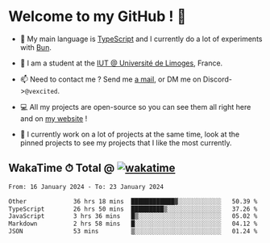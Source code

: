 # Welcome to my GitHub ! 🌃

- 🔭 My main language is [TypeScript](https://www.typescriptlang.org/) and I currently do a lot of experiments with [Bun](https://bun.sh).

- 🌱 I am a student at the [IUT @ Université de Limoges](https://iut.unilim.fr), France.

- 📫 Need to contact me ? Send me <a href="mailto:mikkel@milescode.dev">a mail</a>, or DM me on Discord->`@vexcited`.

- 💻 All my projects are open-source so you can see them all right here and on <a href="https://vexcited.vercel.app">my website</a> !

- 👀 I currently work on a lot of projects at the same time, look at the pinned projects to see my projects that I like the most currently.

## WakaTime ⏱ Total @ [![wakatime](https://wakatime.com/badge/user/0839e595-e07a-435c-8d59-ed95f2a3d6dd.svg)](https://wakatime.com/@0839e595-e07a-435c-8d59-ed95f2a3d6dd)

<!--START_SECTION:waka-->

```txt
From: 16 January 2024 - To: 23 January 2024

Other             36 hrs 18 mins  ████████████▓░░░░░░░░░░░░   50.39 %
TypeScript        26 hrs 50 mins  █████████▒░░░░░░░░░░░░░░░   37.26 %
JavaScript        3 hrs 36 mins   █▒░░░░░░░░░░░░░░░░░░░░░░░   05.02 %
Markdown          2 hrs 58 mins   █░░░░░░░░░░░░░░░░░░░░░░░░   04.12 %
JSON              53 mins         ▒░░░░░░░░░░░░░░░░░░░░░░░░   01.24 %
```

<!--END_SECTION:waka-->
